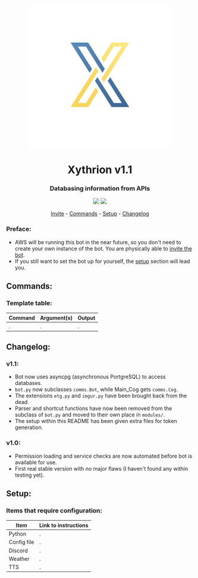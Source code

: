 <p align="center">
    <img src="/images/icon.png"/>
</p>

<h1 align="center">Xythrion v1.1</h1>

<h3 align="center">Databasing information from APIs</h3>

<p align="center">
    <img src="https://img.shields.io/apm/l/vim-mode.svg"/>
    <img src="https://img.shields.io/badge/python-3.7.4-green.svg">
</p>

<p align="center">
    <a href="https://discordapp.com/oauth2/authorize?client_id=591885341812850699&scope=bot&permissions=335400150">Invite</a> -
    <a href="#commands">Commands</a> -
    <a href="#setup">Setup</a> -
    <a href="#changelog">Changelog</a>
</p>


### Preface: 
* AWS will be running this bot in the near future, so you don't need to create your own instance of the bot. You are physically able to [invite the bot](https://discordapp.com/oauth2/authorize?client_id=591885341812850699&scope=bot&permissions=335400150).
* If you still want to set the bot up for yourself, the [setup](#setup) section will lead you.


## Commands:

### Template table:
|  Command  |  Argument(s)  |  Output  |
| ------------- | ------------- | ------------- |
|  .  |  .  |  .  |


## Changelog:

### v1.1:
* Bot now uses asyncpg (asynchronous PortgreSQL) to access databases.
* `bot.py` now subclasses `comms.Bot`, while Main_Cog gets `comms.Cog`. 
* The extensions `etg.py` and `imgur.py` have been brought back from the dead.
* Parser and shortcut functions have now been removed from the subclass of `bot.py` and moved to their own place in `modules/`.
* The setup within this README has been given extra files for token generation. 


### v1.0:
* Permission loading and service checks are now automated before bot is available for use.
* First real stable version with no major flaws (I haven't found any within testing yet).


## Setup:

### Items that require configuration:

|  Item  |  Link to instructions  |
| ------------- | ------------- |
| Python  |  .  |
| Config file  |  .  |
| Discord  |  .  |
| Weather  |  .  |
| TTS  |  .  |

